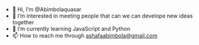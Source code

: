 - 👋 Hi, I’m @Abimbolaquasar
- 👀 I’m interested in meeting people that can we can develope new ideas together
- 🌱 I’m currently learning JavaScript and Python
- 📫 How to reach me through ashafaabimbola@gmail.com

<!---
Abimbolaquasar/Abimbolaquasar is a ✨ special ✨ repository because its `README.md` (this file) appears on your GitHub profile.
You can click the Preview link to take a look at your changes.
--->

